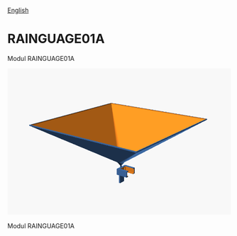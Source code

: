 
[English](./README.md)
<!--- module --->
# RAINGUAGE01A
<!--- Emodule --->

<!--- subtitle --->Modul RAINGUAGE01A<!--- Esubtitle --->

![RAINGUAGE01A](doc/img/RAINGUAGE01A_top_big.png)

<!--- description --->Modul RAINGUAGE01A<!--- Edescription --->
            